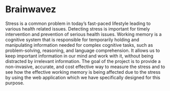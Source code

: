 # Brainwavez
Stress is a common problem in today’s fast-paced lifestyle leading to various health related issues. Detecting stress is important for timely intervention and prevention of serious health issues. 
Working memory is a cognitive system that is responsible for temporarily holding and manipulating information needed for complex cognitive tasks, such as problem-solving, reasoning, and language comprehension. It allows us to keep important information in our mind and work with it, without being distracted by irrelevant information. 
The goal of the project is to provide a non-invasive, accurate, and cost effective way to measure the stress and to see how the effective working memory is being affected due to the stress by using the web application which we have specifically designed for this purpose.
